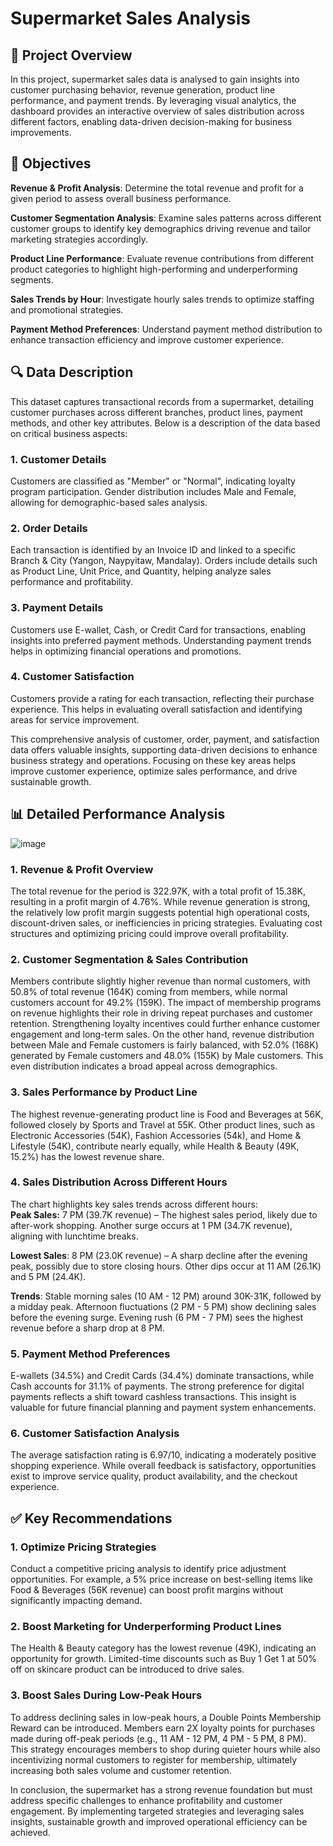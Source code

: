 # Supermarket Sales Analysis

## 📌 Project Overview
In this project, supermarket sales data is analysed to gain insights into customer purchasing behavior, revenue generation, product line performance, and payment trends. By leveraging visual analytics, the dashboard provides an interactive overview of sales distribution across different factors, enabling data-driven decision-making for business improvements.

## 🎯 Objectives
**Revenue & Profit Analysis**: Determine the total revenue and profit for a given period to assess overall business performance.     

**Customer Segmentation Analysis**: Examine sales patterns across different customer groups to identify key demographics driving revenue and tailor marketing strategies accordingly.     

**Product Line Performance**: Evaluate revenue contributions from different product categories to highlight high-performing and underperforming segments.    

**Sales Trends by Hour**: Investigate hourly sales trends to optimize staffing and promotional strategies.    

**Payment Method Preferences**: Understand payment method distribution to enhance transaction efficiency and improve customer experience.    


## 🔍 Data Description
This dataset captures transactional records from a supermarket, detailing customer purchases across different branches, product lines, payment methods, and other key attributes. Below is a description of the data based on critical business aspects:
### 1. Customer Details
Customers are classified as "Member" or "Normal", indicating loyalty program participation. Gender distribution includes Male and Female, allowing for demographic-based sales analysis.

### 2. Order Details
Each transaction is identified by an Invoice ID and linked to a specific Branch & City (Yangon, Naypyitaw, Mandalay). Orders include details such as Product Line, Unit Price, and Quantity, helping analyze sales performance and profitability.

### 3. Payment Details
Customers use E-wallet, Cash, or Credit Card for transactions, enabling insights into preferred payment methods. Understanding payment trends helps in optimizing financial operations and promotions.

### 4. Customer Satisfaction
Customers provide a rating for each transaction, reflecting their purchase experience. This helps in evaluating overall satisfaction and identifying areas for service improvement.     

This comprehensive analysis of customer, order, payment, and satisfaction data offers valuable insights, supporting data-driven decisions to enhance business strategy and operations. Focusing on these key areas helps improve customer experience, optimize sales performance, and drive sustainable growth.


## 📊 Detailed Performance Analysis
![image](https://github.com/user-attachments/assets/508d50f8-8adb-4ffc-b4a5-37efc59c2b69)

### 1. Revenue & Profit Overview
The total revenue for the period is 322.97K, with a total profit of 15.38K, resulting in a profit margin of 4.76%. While revenue generation is strong, the relatively low profit margin suggests potential high operational costs, discount-driven sales, or inefficiencies in pricing strategies. Evaluating cost structures and optimizing pricing could improve overall profitability.

### 2. Customer Segmentation & Sales Contribution
Members contribute slightly higher revenue than normal customers, with 50.8% of total revenue (164K) coming from members, while normal customers account for 49.2% (159K). The impact of membership programs on revenue highlights their role in driving repeat purchases and customer retention. Strengthening loyalty incentives could further enhance customer engagement and long-term sales. On the other hand, revenue distribution between Male and Female customers is fairly balanced, with 52.0% (168K) generated by Female customers and 48.0% (155K) by Male customers. This even distribution indicates a broad appeal across demographics. 

### 3. Sales Performance by Product Line
The highest revenue-generating product line is Food and Beverages at 56K, followed closely by Sports and Travel at 55K. Other product lines, such as Electronic Accessories (54K), Fashion Accessories (54k), and Home & Lifestyle (54K), contribute nearly equally, while Health & Beauty (49K, 15.2%) has the lowest revenue share.

### 4. Sales Distribution Across Different Hours   
The chart highlights key sales trends across different hours:        
**Peak Sales:** 7 PM (39.7K revenue) – The highest sales period, likely due to after-work shopping. Another surge occurs at 1 PM (34.7K revenue), aligning with lunchtime breaks.        

**Lowest Sales**: 8 PM (23.0K revenue) – A sharp decline after the evening peak, possibly due to store closing hours. Other dips occur at 11 AM (26.1K) and 5 PM (24.4K).     

**Trends**:
Stable morning sales (10 AM - 12 PM) around 30K-31K, followed by a midday peak.
Afternoon fluctuations (2 PM - 5 PM) show declining sales before the evening surge.
Evening rush (6 PM - 7 PM) sees the highest revenue before a sharp drop at 8 PM.

### 5. Payment Method Preferences
E-wallets (34.5%) and Credit Cards (34.4%) dominate transactions, while Cash accounts for 31.1% of payments. The strong preference for digital payments reflects a shift toward cashless transactions. This insight is valuable for future financial planning and payment system enhancements.

### 6. Customer Satisfaction Analysis
The average satisfaction rating is 6.97/10, indicating a moderately positive shopping experience. While overall feedback is satisfactory, opportunities exist to improve service quality, product availability, and the checkout experience.

## ✅ Key Recommendations
### 1. Optimize Pricing Strategies
Conduct a competitive pricing analysis to identify price adjustment opportunities. For example, a 5% price increase on best-selling items like Food & Beverages (56K revenue) can boost profit margins without significantly impacting demand.

### 2. Boost Marketing for Underperforming Product Lines
The Health & Beauty category has the lowest revenue (49K), indicating an opportunity for growth. Limited-time discounts such as Buy 1 Get 1 at 50% off on skincare product can be introduced to drive sales.

### 3. Boost Sales During Low-Peak Hours
To address declining sales in low-peak hours, a Double Points Membership Reward can be introduced. Members earn 2X loyalty points for purchases made during off-peak periods (e.g., 11 AM - 12 PM, 4 PM - 5 PM, 8 PM). This strategy encourages members to shop during quieter hours while also incentivizing normal customers to register for membership, ultimately increasing both sales volume and customer retention.               
          
             
           
In conclusion, the supermarket has a strong revenue foundation but must address specific challenges to enhance profitability and customer engagement. By implementing targeted strategies and leveraging sales insights, sustainable growth and improved operational efficiency can be achieved.
